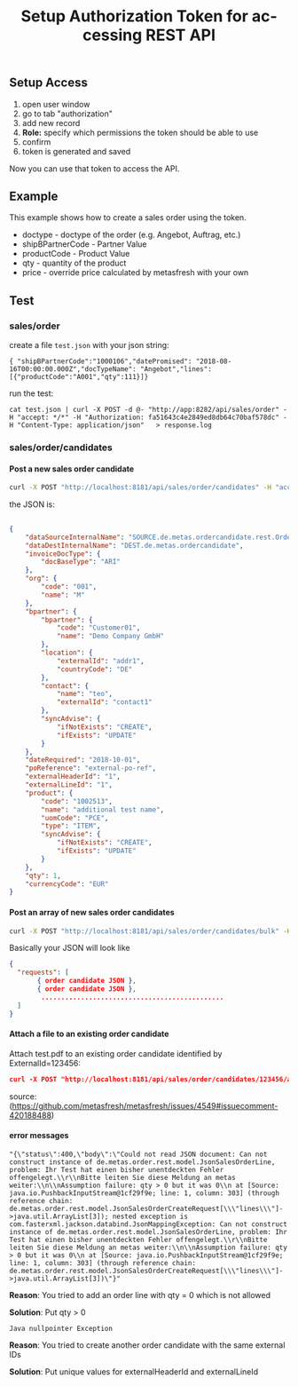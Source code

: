 ﻿---
title: Setup Authorization Token for accessing REST API 
layout: default
tags:
  - System
lang: en
ref: system.setup.auth.token

---


## Setup Access
1. open user window
1. go to tab "authorization"
1. add new record
1. **Role:** specify which permissions the token should be able to use
1. confirm
1. token is generated and saved

Now you can use that token to access the API.

## Example

This example shows how to create a sales order using the token.

- doctype - doctype of the order (e.g. Angebot, Auftrag, etc.)
- shipBPartnerCode - Partner Value 
- productCode - Product Value
- qty - quantity of the product
- price - override price calculated by metasfresh with your own

## Test

### sales/order

create a file `test.json` with your json string:

```
{ "shipBPartnerCode":"1000106","datePromised": "2018-08-16T00:00:00.000Z","docTypeName": "Angebot","lines": [{"productCode":"A001","qty":111}]}
```

run the test:

```
cat test.json | curl -X POST -d @- "http://app:8282/api/sales/order" -H "accept: */*" -H "Authorization: fa51643c4e2849ed8db64c70baf578dc" -H "Content-Type: application/json"   > response.log
```


### sales/order/candidates

#### Post a new sales order candidate
```bash
curl -X POST "http://localhost:8181/api/sales/order/candidates" -H "accept: */*" -H "Authorization: 64390d2e7f8341c685ef1b982a652134" -H "Content-Type: application/json" -d "{ \"org\": { \"code\": \"test-org-03\", \"name\": \"test-org-03-name\" }, \"bpartner\": { \"bpartner\": { \"code\": \"test-create-03\", \"name\": \"test-create-03-name\" }, \"location\": { \"externalId\":\"addr1\", \"countryCode\":\"DE\" }, \"contact\": { \"name\":\"teo\", \"externalId\": \"contact1\" } }, \"dateRequired\": \"2018-10-01\", \"productCode\": \"9002737\", \"qty\": 1, \"price\": 321, \"discount\": 13, \"poReference\": \"external-po-ref\", \"externalId\": \"123456\"}"
```

the JSON is:
```json
 
{
    "dataSourceInternalName": "SOURCE.de.metas.ordercandidate.rest.OrderCandidatesRestControllerImpl",
    "dataDestInternalName": "DEST.de.metas.ordercandidate",
    "invoiceDocType": {
        "docBaseType": "ARI"
    },
    "org": {
        "code": "001",
        "name": "M"
    },
    "bpartner": {
        "bpartner": {
            "code": "Customer01",
            "name": "Demo Company GmbH"
        },
        "location": {
            "externalId": "addr1",
            "countryCode": "DE"
        },
        "contact": {
            "name": "teo",
            "externalId": "contact1"
        },
        "syncAdvise": {
            "ifNotExists": "CREATE",
            "ifExists": "UPDATE"
        }
    },
    "dateRequired": "2018-10-01",
    "poReference": "external-po-ref",
    "externalHeaderId": "1",
    "externalLineId": "1",
    "product": {
        "code": "1002513",
        "name": "additional test name",
        "uomCode": "PCE",
        "type": "ITEM",
        "syncAdvise": {
            "ifNotExists": "CREATE",
            "ifExists": "UPDATE"
        }
    },
    "qty": 1,
    "currencyCode": "EUR"
}
```

#### Post an array of new sales order candidates
```bash
curl -X POST "http://localhost:8181/api/sales/order/candidates/bulk" -H "accept: */*" -H "Authorization: 64390d2e7f8341c685ef1b982a652134" -H "Content-Type: application/json" -d "{ \"requests\": [{ \"org\": { \"code\": \"test-org-03\", \"name\": \"test-org-03-name\" }, \"bpartner\": { \"bpartner\": { \"code\": \"test-create-03\", \"name\": \"test-create-03-name\" }, \"location\": { \"externalId\":\"addr1\", \"countryCode\":\"DE\" }, \"contact\": { \"name\":\"teo\", \"externalId\": \"contact1\" } }, \"dateRequired\": \"2018-10-01\", \"productCode\": \"9002737\", \"qty\": 1, \"price\": 321, \"discount\": 13, \"poReference\": \"external-po-ref\", \"externalId\": \"123456\"} ]}"
```

Basically your JSON will look like
```json
{
  "requests": [
       { order candidate JSON },
       { order candidate JSON },
        ..............................................
  ]
}
```

#### Attach a file to an existing order candidate
Attach test.pdf to an existing order candidate identified by ExternalId=123456:

```json
curl -X POST "http://localhost:8181/api/sales/order/candidates/123456/attachments" -H "accept: */*" -H "Authorization: 64390d2e7f8341c685ef1b982a652134" -H "Content-Type: multipart/form-data" -F "file=@test.pdf;type=application/pdf"
```



source: (https://github.com/metasfresh/metasfresh/issues/4549#issuecomment-420188488)

#### error messages

```
"{\"status\":400,\"body\":\"Could not read JSON document: Can not construct instance of de.metas.order.rest.model.JsonSalesOrderLine, problem: Ihr Test hat einen bisher unentdeckten Fehler offengelegt.\\r\\nBitte leiten Sie diese Meldung an metas weiter:\\n\\nAssumption failure: qty > 0 but it was 0\\n at [Source: java.io.PushbackInputStream@1cf29f9e; line: 1, column: 303] (through reference chain: de.metas.order.rest.model.JsonSalesOrderCreateRequest[\\\"lines\\\"]->java.util.ArrayList[3]); nested exception is com.fasterxml.jackson.databind.JsonMappingException: Can not construct instance of de.metas.order.rest.model.JsonSalesOrderLine, problem: Ihr Test hat einen bisher unentdeckten Fehler offengelegt.\\r\\nBitte leiten Sie diese Meldung an metas weiter:\\n\\nAssumption failure: qty > 0 but it was 0\\n at [Source: java.io.PushbackInputStream@1cf29f9e; line: 1, column: 303] (through reference chain: de.metas.order.rest.model.JsonSalesOrderCreateRequest[\\\"lines\\\"]->java.util.ArrayList[3])\"}"
```

**Reason**: You tried to add an order line with qty = 0 which is not allowed

**Solution**: Put qty > 0


```
Java nullpointer Exception
```


**Reason**: You tried to create another order candidate with the same external IDs

**Solution**: Put unique values for externalHeaderId and externalLineId

